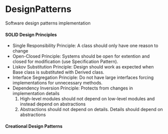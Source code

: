 # DesignPatterns
Software design patterns implementation

#### SOLID Design Principles
* Single Responsibility Principle: A class should only have one reason to change
* Open-Closed Principle: Systems should be open for extention and closed for modification (use Specification Pattern).
* Liskov Substitution Principle: Design should work as expected when Base class is substituted with Derived class.
* Interface Segregation Principle: Do not have large interfaces forcing implementations for unnecessary methods.
* Dependency Inversion Principle: Protects from changes in implementation details 
    1. High-level modules should not depend on low-level modules and instead depend on abstractions
    2. Abstractions should not depend on details. Details should depend on abstractions

#### Creational Design Patterns